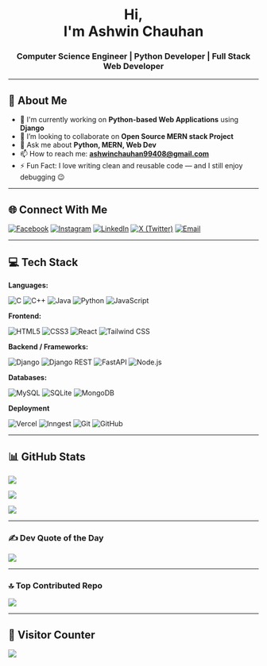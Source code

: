 <h1 align="center">Hi,<br> I'm Ashwin Chauhan</h1>
<h3 align="center">Computer Science Engineer | Python Developer | Full Stack Web Developer</h3>

---

## 🚀 About Me

- 🔭 I'm currently working on **Python-based Web Applications** using **Django**  
- 👯 I’m looking to collaborate on **Open Source MERN stack Project**  
- 💬 Ask me about **Python, MERN, Web Dev**  
- 📫 How to reach me: **ashwinchauhan99408@gmail.com**  
- ⚡ Fun Fact: I love writing clean and reusable code — and I still enjoy debugging 😉

---

## 🌐 Connect With Me

[![Facebook](https://img.shields.io/badge/Facebook-%231877F2.svg?logo=Facebook&logoColor=white)](https://www.facebook.com/ashwin.chauhan.33633344) [![Instagram](https://img.shields.io/badge/Instagram-%23E4405F.svg?logo=Instagram&logoColor=white)](https://instagram.com/ashwinchauhan89) [![LinkedIn](https://img.shields.io/badge/LinkedIn-%230077B5.svg?logo=linkedin&logoColor=white)](https://www.linkedin.com/in/ashwin-chauhan-98648928b/) [![X (Twitter)](https://img.shields.io/badge/X-black.svg?logo=X&logoColor=white)](https://x.com/AshwinC37780945) [![Email](https://img.shields.io/badge/Gmail-D14836?logo=gmail&logoColor=white)](mailto:ashwinchauhan99408@gmail.com)

---

## 💻 Tech Stack

**Languages:**

![C](https://img.shields.io/badge/C-%2300599C.svg?style=for-the-badge&logo=c&logoColor=white)
![C++](https://img.shields.io/badge/C++-%2300599C.svg?style=for-the-badge&logo=c%2B%2B&logoColor=white)
![Java](https://img.shields.io/badge/Java-%23ED8B00.svg?style=for-the-badge&logo=openjdk&logoColor=white)
![Python](https://img.shields.io/badge/Python-3670A0?style=for-the-badge&logo=python&logoColor=ffdd54)
![JavaScript](https://img.shields.io/badge/JavaScript-%23323330.svg?style=for-the-badge&logo=javascript&logoColor=%23F7DF1E)

**Frontend:**

![HTML5](https://img.shields.io/badge/HTML5-%23E34F26.svg?style=for-the-badge&logo=html5&logoColor=white)
![CSS3](https://img.shields.io/badge/CSS3-%231572B6.svg?style=for-the-badge&logo=css3&logoColor=white)
![React](https://img.shields.io/badge/React-%2320232a.svg?style=for-the-badge&logo=react&logoColor=%2361DAFB)
![Tailwind CSS](https://img.shields.io/badge/Tailwind_CSS-06B6D4.svg?style=for-the-badge&logo=tailwind-css&logoColor=white)


**Backend / Frameworks:**

![Django](https://img.shields.io/badge/Django-%23092E20.svg?style=for-the-badge&logo=django&logoColor=white)
![Django REST](https://img.shields.io/badge/Django%20REST-%23092E20.svg?style=for-the-badge&logo=django&logoColor=white)
![FastAPI](https://img.shields.io/badge/FastAPI-005571?style=for-the-badge&logo=fastapi)
![Node.js](https://img.shields.io/badge/Node.js-6DA55F?style=for-the-badge&logo=node.js&logoColor=white)

**Databases:**

![MySQL](https://img.shields.io/badge/MySQL-4479A1.svg?style=for-the-badge&logo=mysql&logoColor=white)
![SQLite](https://img.shields.io/badge/SQLite-%2307405e.svg?style=for-the-badge&logo=sqlite&logoColor=white)
![MongoDB](https://img.shields.io/badge/MongoDB-%234ea94b.svg?style=for-the-badge&logo=mongodb&logoColor=white)

**Deployment**

![Vercel](https://img.shields.io/badge/Vercel-%23000000.svg?style=for-the-badge&logo=vercel&logoColor=white)
![Inngest](https://img.shields.io/badge/Inngest-%230000FF.svg?style=for-the-badge&logo=inngest&logoColor=white)
![Git](https://img.shields.io/badge/Git-F05032.svg?style=for-the-badge&logo=git&logoColor=white)
![GitHub](https://img.shields.io/badge/GitHub-%23121011.svg?style=for-the-badge&logo=github&logoColor=white)


---

## 📊 GitHub Stats

![](https://github-readme-stats.vercel.app/api?username=Ashwinchauhan89&theme=radical&hide_border=false&include_all_commits=true&count_private=true) <br>

![](https://github-readme-streak-stats.herokuapp.com/?user=Ashwinchauhan89&theme=radical&hide_border=false) <br>

![](https://github-readme-stats.vercel.app/api/top-langs/?username=Ashwinchauhan89&theme=radical&hide_border=false&layout=compact)

---

### ✍️ Dev Quote of the Day

![](https://quotes-github-readme.vercel.app/api?type=horizontal&theme=tokyonight)

---

### 🔝 Top Contributed Repo

![](https://github-contributor-stats.vercel.app/api?username=Ashwinchauhan89&limit=5&theme=dark&combine_all_yearly_contributions=true)

---

## 🧭 Visitor Counter

[![](https://visitcount.itsvg.in/api?id=Ashwinchauhan89&icon=0&color=8)](https://visitcount.itsvg.in)

  
